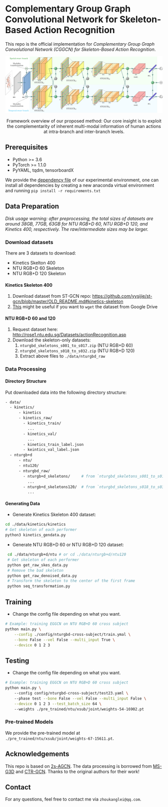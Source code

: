 # Complementary Group Graph Convolutional Network for Skeleton-Based Action Recognition
This repo is the official implementation for *Complementary Group Graph Convolutional
Network (CGGCN) for Skeleton-Based Action Recognition*. 

![Framework of EGGCN](./imgs/overview.png)

<center>
Framework overview of our proposed method: Our core insight is to exploit the complementarity of inherent multi-modal information of human actions at intra-branch and inter-branch levels. 
</center>


## Prerequisites

- Python >= 3.6
- PyTorch >= 1.1.0
- PyYAML, tqdm, tensorboardX

We provide the [dependency file](./requirements.txt) of our experimental environment, one can install all dependencies by creating a new anaconda virtual environment and running `pip install -r requirements.txt`

## Data Preparation

*Disk usage warning: after preprocessing, the total sizes of datasets are around 38GB, 77GB, 63GB for NTU RGB+D 60, NTU RGB+D 120, and Kinetics 400, respectively. The raw/intermediate sizes may be larger.*

### Download datasets

There are 3 datasets to download:

- Kinetics Skelton 400
- NTU RGB+D 60 Skeleton
- NTU RGB+D 120 Skeleton

#### Kinetics Skeleton 400

1. Download dataset from ST-GCN repo: https://github.com/yysijie/st-gcn/blob/master/OLD_README.md#kinetics-skeleton
2. [This](https://silicondales.com/tutorials/g-suite/how-to-wget-files-from-google-drive/) might be useful if you want to `wget` the dataset from Google Drive


#### NTU RGB+D 60 and 120

1. Request dataset here: http://rose1.ntu.edu.sg/Datasets/actionRecognition.asp
2. Download the skeleton-only datasets:
   1. `nturgbd_skeletons_s001_to_s017.zip` (NTU RGB+D 60)
   2. `nturgbd_skeletons_s018_to_s032.zip` (NTU RGB+D 120)
   3. Extract above files to `./data/nturgbd_raw`

### Data Processing

#### Directory Structure

Put downloaded data into the following directory structure:

```bash
- data/
  - kinetics/
  	  - kinetics
      - kinetics_raw/
        - kinetics_train/
          ...
        - kinetics_val/
          ...
        - kinetics_train_label.json
        - keintics_val_label.json
  - nturgb+d
      - ntu/
      - ntu120/
      - nturgbd_raw/
        - nturgb+d_skeletons/     # from `nturgbd_skeletons_s001_to_s017.zip`
          ...
        - nturgb+d_skeletons120/  # from `nturgbd_skeletons_s018_to_s032.zip`
          ...
```

#### Generating Data

- Generate Kinetics Skeleton 400 dataset:

```bash
cd ./data/kinetics/kinetics
# Get skeleton of each performer
python3 kinetics_gendata.py 
```

- Generate NTU RGB+D 60 or NTU RGB+D 120 dataset:

```bash
 cd ./data/nturgb+d/ntu # or cd ./data/nturgb+d/ntu120
 # Get skeleton of each performer
 python get_raw_skes_data.py
 # Remove the bad skeleton 
 python get_raw_denoised_data.py
 # Transform the skeleton to the center of the first frame
 python seq_transformation.py
```

## Training

- Change the config file depending on what you want.

```bash
# Example: training EGGCN on NTU RGB+D 60 cross subject
python main.py \
    --config ./config/nturgbd-cross-subject/train.ymal \
    --bone False --vel False --multi_input True \
    --device 0 1 2 3
```

## Testing

- Change the config file depending on what you want.

```bash
# Example: training EGGCN on NTU RGB+D 60 cross subject
python main.py \ 
    --config config/nturgbd-cross-subject/test23.yaml \ 
    --phase test --bone False --vel False --multi_input False \
    --device 0 1 2 3 --test_batch_size 64 \ 
    --weights ./pre_trained/ntu/xsub/joint/weights-54-16902.pt
```

### Pre-trained Models

We provide the pre-trained model at `./pre_trained/ntu/xsub/joint/weights-67-15611.pt`.

## Acknowledgements

This repo is based on [2s-AGCN](https://github.com/lshiwjx/2s-AGCN). The data processing is borrowed from [MS-G3D](https://github.com/kenziyuliu/MS-G3D) and [CTR-GCN](https://github.com/Uason-Chen/CTR-GCN). Thanks to the original authors for their work!


## Contact
For any questions, feel free to contact me via `zhoukanglei@qq.com`.